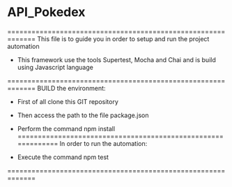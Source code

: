 # API_Pokedex
=============================================================
This file is to guide you in order to setup and run the project automation
- This framework use the tools Supertest, Mocha and Chai and is build using Javascript language


=============================================================
BUILD the environment:

- First of all clone this GIT repository
- Then access the path to the file package.json
- Perform the command npm install
=============================================================
In order to run the automation:

- Execute the command npm test


=============================================================